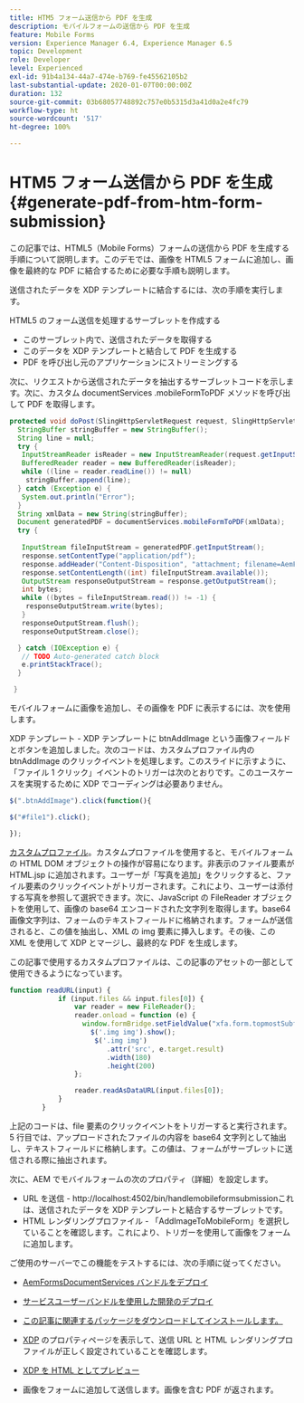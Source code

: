 ```yaml
---
title: HTM5 フォーム送信から PDF を生成
description: モバイルフォームの送信から PDF を生成
feature: Mobile Forms
version: Experience Manager 6.4, Experience Manager 6.5
topic: Development
role: Developer
level: Experienced
exl-id: 91b4a134-44a7-474e-b769-fe45562105b2
last-substantial-update: 2020-01-07T00:00:00Z
duration: 132
source-git-commit: 03b68057748892c757e0b5315d3a41d0a2e4fc79
workflow-type: ht
source-wordcount: '517'
ht-degree: 100%

---
```


# HTM5 フォーム送信から PDF を生成 {#generate-pdf-from-htm-form-submission}

この記事では、HTML5（Mobile Forms）フォームの送信から PDF を生成する手順について説明します。このデモでは、画像を HTML5 フォームに追加し、画像を最終的な PDF に結合するために必要な手順も説明します。


送信されたデータを XDP テンプレートに結合するには、次の手順を実行します。

HTML5 のフォーム送信を処理するサーブレットを作成する

* このサーブレット内で、送信されたデータを取得する
* このデータを XDP テンプレートと結合して PDF を生成する
* PDF を呼び出し元のアプリケーションにストリーミングする

次に、リクエストから送信されたデータを抽出するサーブレットコードを示します。次に、カスタム documentServices .mobileFormToPDF メソッドを呼び出して PDF を取得します。

```java
protected void doPost(SlingHttpServletRequest request, SlingHttpServletResponse response) {
  StringBuffer stringBuffer = new StringBuffer();
  String line = null;
  try {
   InputStreamReader isReader = new InputStreamReader(request.getInputStream(), "UTF-8");
   BufferedReader reader = new BufferedReader(isReader);
   while ((line = reader.readLine()) != null)
    stringBuffer.append(line);
  } catch (Exception e) {
   System.out.println("Error");
  }
  String xmlData = new String(stringBuffer);
  Document generatedPDF = documentServices.mobileFormToPDF(xmlData);
  try {
   
   InputStream fileInputStream = generatedPDF.getInputStream();
   response.setContentType("application/pdf");
   response.addHeader("Content-Disposition", "attachment; filename=AemFormsRocks.pdf");
   response.setContentLength((int) fileInputStream.available());
   OutputStream responseOutputStream = response.getOutputStream();
   int bytes;
   while ((bytes = fileInputStream.read()) != -1) {
    responseOutputStream.write(bytes);
   }
   responseOutputStream.flush();
   responseOutputStream.close();

  } catch (IOException e) {
   // TODO Auto-generated catch block
   e.printStackTrace();
  }

 }
```

モバイルフォームに画像を追加し、その画像を PDF に表示するには、次を使用します。

XDP テンプレート - XDP テンプレートに btnAddImage という画像フィールドとボタンを追加しました。次のコードは、カスタムプロファイル内の btnAddImage のクリックイベントを処理します。このスライドに示すように、「ファイル 1 クリック」イベントのトリガーは次のとおりです。このユースケースを実現するために XDP でコーディングは必要ありません。

```javascript
$(".btnAddImage").click(function(){

$("#file1").click();

});
```

[カスタムプロファイル](https://helpx.adobe.com/jp/livecycle/help/mobile-forms/creating-profile.html#CreatingCustomProfiles)。カスタムプロファイルを使用すると、モバイルフォームの HTML DOM オブジェクトの操作が容易になります。非表示のファイル要素が HTML.jsp に追加されます。ユーザーが「写真を追加」をクリックすると、ファイル要素のクリックイベントがトリガーされます。これにより、ユーザーは添付する写真を参照して選択できます。次に、JavaScript の FileReader オブジェクトを使用して、画像の base64 エンコードされた文字列を取得します。base64 画像文字列は、フォームのテキストフィールドに格納されます。フォームが送信されると、この値を抽出し、XML の img 要素に挿入します。その後、この XML を使用して XDP とマージし、最終的な PDF を生成します。

この記事で使用するカスタムプロファイルは、この記事のアセットの一部として使用できるようになっています。

```javascript
function readURL(input) {
            if (input.files && input.files[0]) {
                var reader = new FileReader();
                reader.onload = function (e) {
                  window.formBridge.setFieldValue("xfa.form.topmostSubform.Page1.base64image",reader.result);
                    $('.img img').show();
                     $('.img img')
                        .attr('src', e.target.result)
                        .width(180)
                        .height(200)
                };

                reader.readAsDataURL(input.files[0]);
            }
        }
```

上記のコードは、file 要素のクリックイベントをトリガーすると実行されます。5 行目では、アップロードされたファイルの内容を base64 文字列として抽出し、テキストフィールドに格納します。この値は、フォームがサーブレットに送信される際に抽出されます。

次に、AEM でモバイルフォームの次のプロパティ（詳細）を設定します。

* URL を送信 - http://localhost:4502/bin/handlemobileformsubmissionこれは、送信されたデータを XDP テンプレートと結合するサーブレットです。
* HTML レンダリングプロファイル - 「AddImageToMobileForm」を選択していることを確認します。これにより、トリガーを使用して画像をフォームに追加します。

ご使用のサーバーでこの機能をテストするには、次の手順に従ってください。

* [AemFormsDocumentServices バンドルをデプロイ](/help/forms/assets/common-osgi-bundles/AEMFormsDocumentServices.core-1.0-SNAPSHOT.jar)

* [サービスユーザーバンドルを使用した開発のデプロイ](/help/forms/assets/common-osgi-bundles/DevelopingWithServiceUser.jar)

* [この記事に関連するパッケージをダウンロードしてインストールします。](assets/pdf-from-mobile-form-submission.zip)

* [XDP](http://localhost:4502/libs/fd/fm/gui/content/forms/formmetadataeditor.html/content/dam/formsanddocuments/schengen.xdp) のプロパティページを表示して、送信 URL と HTML レンダリングプロファイルが正しく設定されていることを確認します。

* [XDP を HTML としてプレビュー](http://localhost:4502/content/dam/formsanddocuments/schengen.xdp/jcr:content)

* 画像をフォームに追加して送信します。画像を含む PDF が返されます。
